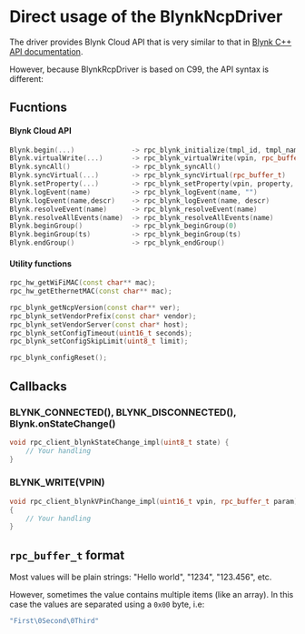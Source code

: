 # Direct usage of the BlynkNcpDriver

The driver provides Blynk Cloud API that is very similar to that in [Blynk C++ API documentation](https://docs.blynk.io/en/blynk-library-firmware-api/virtual-pins).

However, because BlynkRcpDriver is based on C99, the API syntax is different:

## Fucntions

#### Blynk Cloud API 
```cpp
Blynk.begin(...)              -> rpc_blynk_initialize(tmpl_id, tmpl_name);
Blynk.virtualWrite(...)       -> rpc_blynk_virtualWrite(vpin, rpc_buffer_t)
Blynk.syncAll()               -> rpc_blynk_syncAll()
Blynk.syncVirtual(...)        -> rpc_blynk_syncVirtual(rpc_buffer_t)
Blynk.setProperty(...)        -> rpc_blynk_setProperty(vpin, property, rpc_buffer_t)
Blynk.logEvent(name)          -> rpc_blynk_logEvent(name, "")
Blynk.logEvent(name,descr)    -> rpc_blynk_logEvent(name, descr)
Blynk.resolveEvent(name)      -> rpc_blynk_resolveEvent(name)
Blynk.resolveAllEvents(name)  -> rpc_blynk_resolveAllEvents(name)
Blynk.beginGroup()            -> rpc_blynk_beginGroup(0)
Blynk.beginGroup(ts)          -> rpc_blynk_beginGroup(ts)
Blynk.endGroup()              -> rpc_blynk_endGroup()
```

#### Utility functions
```cpp
rpc_hw_getWiFiMAC(const char** mac);
rpc_hw_getEthernetMAC(const char** mac);

rpc_blynk_getNcpVersion(const char** ver);
rpc_blynk_setVendorPrefix(const char* vendor);
rpc_blynk_setVendorServer(const char* host);
rpc_blynk_setConfigTimeout(uint16_t seconds);
rpc_blynk_setConfigSkipLimit(uint8_t limit);

rpc_blynk_configReset();
```

## Callbacks

### BLYNK_CONNECTED(), BLYNK_DISCONNECTED(), Blynk.onStateChange()

```cpp
void rpc_client_blynkStateChange_impl(uint8_t state) {
    // Your handling
}
```

### BLYNK_WRITE(VPIN)

```cpp
void rpc_client_blynkVPinChange_impl(uint16_t vpin, rpc_buffer_t param)
{
    // Your handling
}
```

## `rpc_buffer_t` format

Most values will be plain strings: "Hello world", "1234", "123.456", etc.

However, sometimes the value contains multiple items (like an array).
In this case the values are separated using a `0x00` byte, i.e:

```cpp
"First\0Second\0Third"
```
